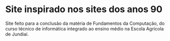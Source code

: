 # Site inspirado nos sites dos anos 90

Site feito para a conclusão da matéria de Fundamentos da Computação, do curso técnico de informática integrado ao ensino médio na Escola Agrícola de Jundiaí.
